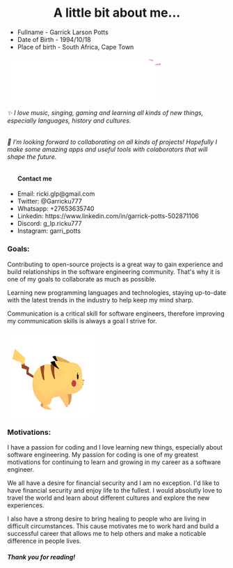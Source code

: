 <h1 align="center">A little bit about me...</h1>
<ul>
<li>Fullname - Garrick Larson Potts</li>
<li>Date of Birth - 1994/10/18</li>
<li>Place of birth - South Africa, Cape Town</li>
</ul>
<img align="center" src="2r5w.gif" width="70%" height="100">
<h6>✨ I love music, singing, gaming and learning all kinds of new things, especially languages, history and cultures.</h6>
<h6>💞️ I’m looking forward to collaborating on all kinds of projects! Hopefully I make some amazing apps and useful tools with colaborators that will shape the future.</h6>

<ul><h4>Contact me</h4>
            <li>Email:      ricki.glp@gmail.com</li>
            <li>Twitter:    @Garricku777</li>
            <li>Whatsapp:   +27653635740</li>
            <li>Linkedin:   https://www.linkedin.com/in/garrick-potts-502871106</li>
            <li>Discord:    g_lp.ricku777</li>
            <li>Instagram:  garri_potts</li>
</ul>
<h3>Goals:</h3>
<p>Contributing to open-source projects is a great way to gain experience and build relationships in the software engineering community. That's why it is one of my goals to collaborate as much as possible.</p>
<p>Learning new programming languages and technologies, staying up-to-date with the latest trends in the industry to help keep my mind sharp.</p>
<p>Communication is a critical skill for software engineers, therefore improving my communication skills is always a goal I strive for.</p>
<img align="center" src="abbe28a943ed44fcd98452687f7c46c9.gif" width="200" height="200">
<h3>Motivations:</h3>
<p>I have a passion for coding and I love learning new things, especially about software engineering. My passion for coding is one of my greatest motivations for continuing to learn and growing in my career as a software engineer.</p>
<p>We all have a desire for financial security and I am no exception. I'd like to have financial security and enjoy life to the fullest. I would absolutly love to travel the world and learn about different cultures and explore the new experiences.</p>
<p>I also have a strong desire to bring healing to people who are living in difficult circumstances. This cause motivates me to work hard and build a successful career that allows me to help others and make a noticable difference in people lives.</p>

<h5>Thank you for reading!</h5>
<!---
Garricku/Garricku is a ✨ special ✨ repository because its `README.md` (this file) appears on your GitHub profile.
You can click the Preview link to take a look at your changes.
--->
